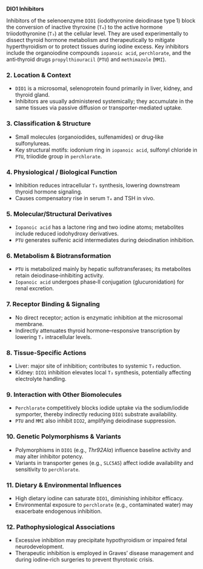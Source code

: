 **DIO1 Inhibitors**

Inhibitors of the selenoenzyme `DIO1` (iodothyronine deiodinase type 1) block the conversion of inactive thyroxine (`T₄`) to the active hormone triiodothyronine (`T₃`) at the cellular level.  They are used experimentally to dissect thyroid hormone metabolism and therapeutically to mitigate hyperthyroidism or to protect tissues during iodine excess.  Key inhibitors include the organoiodine compounds `iopanoic acid`, `perchlorate`, and the anti‑thyroid drugs `propylthiouracil` (`PTU`) and `methimazole` (`MMI`).

### 2. Location & Context
- `DIO1` is a microsomal, selenoprotein found primarily in liver, kidney, and thyroid gland.  
- Inhibitors are usually administered systemically; they accumulate in the same tissues via passive diffusion or transporter-mediated uptake.

### 3. Classification & Structure
- Small molecules (organoiodides, sulfenamides) or drug‐like sulfonylureas.  
- Key structural motifs: iodonium ring in `iopanoic acid`, sulfonyl chloride in `PTU`, triiodide group in `perchlorate`.

### 4. Physiological / Biological Function
- Inhibition reduces intracellular `T₃` synthesis, lowering downstream thyroid hormone signaling.  
- Causes compensatory rise in serum `T₄` and TSH in vivo.

### 5. Molecular/Structural Derivatives
- `Iopanoic acid` has a lactone ring and two iodine atoms; metabolites include reduced iodohydroxy derivatives.  
- `PTU` generates sulfenic acid intermediates during deiodination inhibition.

### 6. Metabolism & Biotransformation
- `PTU` is metabolized mainly by hepatic sulfotransferases; its metabolites retain deiodinase‑inhibiting activity.  
- `Iopanoic acid` undergoes phase‑II conjugation (glucuronidation) for renal excretion.

### 7. Receptor Binding & Signaling
- No direct receptor; action is enzymatic inhibition at the microsomal membrane.  
- Indirectly attenuates thyroid hormone–responsive transcription by lowering `T₃` intracellular levels.

### 8. Tissue‑Specific Actions
- Liver: major site of inhibition; contributes to systemic `T₃` reduction.  
- Kidney: `DIO1` inhibition elevates local `T₃` synthesis, potentially affecting electrolyte handling.

### 9. Interaction with Other Biomolecules
- `Perchlorate` competitively blocks iodide uptake via the sodium/iodide symporter, thereby indirectly reducing `DIO1` substrate availability.  
- `PTU` and `MMI` also inhibit `DIO2`, amplifying deiodinase suppression.

### 10. Genetic Polymorphisms & Variants
- Polymorphisms in `DIO1` (e.g., *Thr92Ala*) influence baseline activity and may alter inhibitor potency.  
- Variants in transporter genes (e.g., `SLC5A5`) affect iodide availability and sensitivity to `perchlorate`.

### 11. Dietary & Environmental Influences
- High dietary iodine can saturate `DIO1`, diminishing inhibitor efficacy.  
- Environmental exposure to `perchlorate` (e.g., contaminated water) may exacerbate endogenous inhibition.

### 12. Pathophysiological Associations
- Excessive inhibition may precipitate hypothyroidism or impaired fetal neurodevelopment.  
- Therapeutic inhibition is employed in Graves’ disease management and during iodine‑rich surgeries to prevent thyrotoxic crisis.
